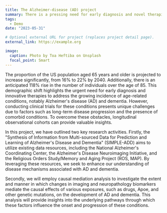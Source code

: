```yaml
---
title: The Alzheimer-disease (AD) project
summary: There is a pressing need for early diagnosis and novel therapies to address the growing incidence of age-related conditions such as Alzheimer’s disease (AD) and dementia.
tags:
  - Demo
date: "2023-05-31"

# Optional external URL for project (replaces project detail page).
external_link: https://example.org

image:
  caption: Photo by Toa Heftiba on Unsplash
  focal_point: Smart
---
```


The proportion of the US population aged 65 years and older is projected to increase significantly, from 16% to 22% by 2040. Additionally, there is an anticipated 118% rise in the number of individuals over the age of 85. This demographic shift highlights the urgent need for early diagnosis and innovative therapies to address the growing incidence of age-related conditions, notably Alzheimer's disease (AD) and dementia. However, conducting clinical trials for these conditions presents unique challenges due to factors such as long-term disease progression and the presence of comorbid conditions. To overcome these obstacles, longitudinal observational cohorts can provide valuable insights.

In this project, we have outlined two key research activities. Firstly, the "Synthesis of Information from Multi-sourced Data for Prediction and Learning of Alzheimer's Disease and Dementia" (SIMPLE-ADD) aims to utilize existing data resources, including the National Alzheimer's Coordinating Center, the Alzheimer's Disease Neuroimaging Initiative, and the Religious Orders Study/Memory and Aging Project (ROS, MAP). By leveraging these resources, we seek to enhance our understanding of disease mechanisms associated with AD and dementia.

Secondly, we will employ causal mediation analysis to investigate the extent and manner in which changes in imaging and neuropathology biomarkers mediate the causal effects of various exposures, such as drugs, Apoe, and other genetic mutations, on the development of AD and dementia. This analysis will provide insights into the underlying pathways through which these factors influence the onset and progression of these conditions.

